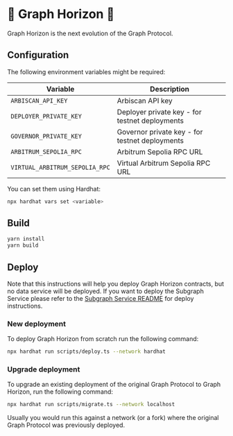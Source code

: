 # 🌅 Graph Horizon 🌅

Graph Horizon is the next evolution of the Graph Protocol.

## Configuration

The following environment variables might be required:

| Variable | Description |
|----------|-------------|
| `ARBISCAN_API_KEY` | Arbiscan API key |
| `DEPLOYER_PRIVATE_KEY` | Deployer private key - for testnet deployments |
| `GOVERNOR_PRIVATE_KEY` | Governor private key - for testnet deployments |
| `ARBITRUM_SEPOLIA_RPC` | Arbitrum Sepolia RPC URL |
| `VIRTUAL_ARBITRUM_SEPOLIA_RPC` | Virtual Arbitrum Sepolia RPC URL |

You can set them using Hardhat:

```bash
npx hardhat vars set <variable>
```

## Build

```bash
yarn install
yarn build
```

## Deploy

Note that this instructions will help you deploy Graph Horizon contracts, but no data service will be deployed. If you want to deploy the Subgraph Service please refer to the [Subgraph Service README](../subgraph-service/README.md) for deploy instructions.

### New deployment
To deploy Graph Horizon from scratch run the following command:

```bash
npx hardhat run scripts/deploy.ts --network hardhat
```

### Upgrade deployment
To upgrade an existing deployment of the original Graph Protocol to Graph Horizon, run the following command:

```bash
npx hardhat run scripts/migrate.ts --network localhost
```

Usually you would run this against a network (or a fork) where the original Graph Protocol was previously deployed.